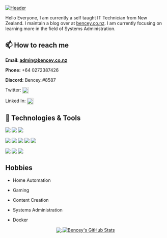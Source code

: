 [![Header](https://github.com/Bencey/Bencey/blob/master/banner2.gif)](https://bencey.co.nz)

Hello Everyone, I am currently a self taught IT Technician from New Zealand. I maintain a blog over at [bencey.co.nz](https://bencey.co.nz). I am currently focusing on learning more in the field of Systems Administration. 



## 📫 How to reach me 

**Email: [admin@bencey.co.nz](mailto:admin@bencey.co.nz)** 

**Phone:** +64 0272387426 

**Discord:** Bencey_#8587

Twitter: <a href="https://twitter.com/bencey4" target="blank"><img align="center" src="https://cdn.jsdelivr.net/npm/simple-icons@3.0.1/icons/twitter.svg" alt="bencey4" height="20" width="20" /></a>

Linked In: <a href="https://linkedin.com/in/benjamin-durham-324275178" target="blank"><img align="center" src="https://cdn.jsdelivr.net/npm/simple-icons@3.0.1/icons/linkedin.svg" alt="benjamin-durham-324275178" height="20" width="20" /></a>

## 🔧 Technologies & Tools

![](https://img.shields.io/badge/OS-Linux-red)
![](https://img.shields.io/badge/OS-Windows-red)
![](https://img.shields.io/badge/OS-MacOS-red)

![](https://img.shields.io/badge/Code-Python-blue)
![](https://img.shields.io/badge/Code-JavaScript-blue)
![](https://img.shields.io/badge/Code-HTML-blue)
![](https://img.shields.io/badge/Code-CSS-blue)
![](https://img.shields.io/badge/Code-PHP-blue)


![](https://img.shields.io/badge/Tools-NodeJS-green)
![](https://img.shields.io/badge/Tools-Docker-green)
![](https://img.shields.io/badge/Tools-nginx-green)


## Hobbies

* Home Automation

* Gaming

* Content Creation

* Systems Administration

* Docker 


<p align="center">   
  <a href="https://github.com/Bencey/Bencey">
  <img align="center" src="https://github-readme-stats.vercel.app/api/top-langs/?username=Bencey&hide=java,html&title_color=ffffff&text_color=c9cacc&icon_color=2bbc8a&bg_color=1d1f21" />
</a>
<a href="https://github.com/Bencey/Bencey">
  <img align="center" src="https://github-readme-stats.vercel.app/api?username=Bencey&show_icons=true&line_height=27&count_private=true&title_color=ffffff&text_color=c9cacc&icon_color=2bbc8a&bg_color=1d1f21" alt="Bencey's GitHub Stats" />
</a>
